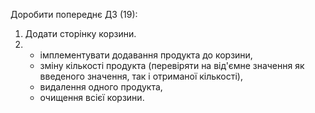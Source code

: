Доробити попереднє ДЗ (19):
1. Додати сторінку корзини.
2. 
   * імплементувати додавання продукта до корзини,
   * зміну кількості продукта (перевіряти на від'ємне значення як введеного значення, так і отриманої кількості),
   * видалення одного продукта,
   * очищення всієї корзини.